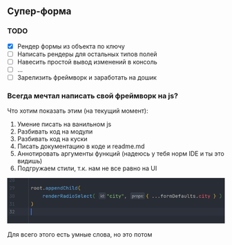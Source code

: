 ## Супер-форма

### TODO

- [x] Рендер формы из объекта по ключу
- [ ] Написать рендеры для остальных типов полей
- [ ] Навесить простой вывод изменений в консоль
- [ ] ...
- [ ] Зарелизить фреймворк и заработать на дошик

### Всегда мечтал написать свой фреймворк на js?

Что хотим показать этим (на текущий момент):
1. Умение писать на ванильном js
2. Разбивать код на модули
3. Разбивать код на куски
4. Писать документацию в коде и readme.md
5. Аннотировать аргументы функций (надеюсь у тебя норм IDE и ты это видишь)
6. Подгружаем стили, т.к. нам не все равно на UI

![annotations](img/annotations.png)

Для всего этого есть умные слова, но это потом
